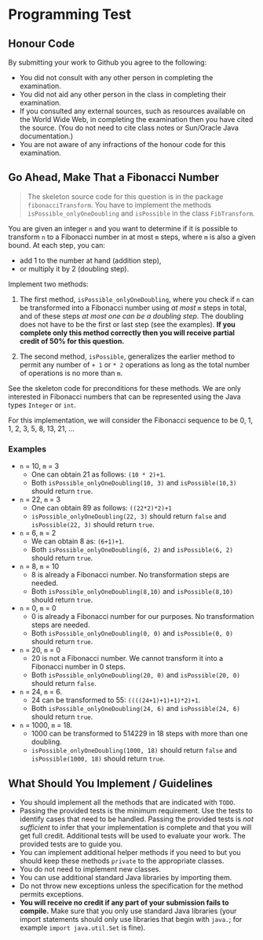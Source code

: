 Programming Test
=========



## Honour Code

By submitting your work to Github you agree to the following:

+ You did not consult with any other person in completing the examination.
+ You did not aid any other person in the class in completing their examination.
+ If you consulted any external sources, such as resources available on the World Wide Web, in completing the examination then you have cited the source. (You do not need to cite class notes or Sun/Oracle Java documentation.)
+ You are not aware of any infractions of the honour code for this examination.


## Go Ahead, Make That a Fibonacci Number

> The skeleton source code for this question is in the package `fibonacciTransform`. You have to implement the methods `isPossible_onlyOneDoubling` and `isPossible` in the class `FibTransform`.

You are given an integer `n` and you want to determine if it is possible to transform `n` to a Fibonacci number in at most `m` steps, where `m` is also a given bound. At each step, you can:
* add 1 to the number at hand (addition step),
* or multiply it by 2 (doubling step).

Implement two methods:

1. The first method, `isPossible_onlyOneDoubling`, where you check if `n` can be transformed into a Fibonacci number using *at most* `m` steps in total, and of these steps *at most one can be a doubling step*. The doubling does not have to be the first or last step (see the examples). **If you complete only this method correctly then you will receive partial credit of 50% for this question.**

2. The second method, `isPossible`, generalizes the earlier method to permit any number of `+ 1` or `* 2` operations as long as the total number of operations is no more than `m`.

See the skeleton code for preconditions for these methods. We are only interested in Fibonacci numbers that can be represented using the Java types `Integer` or `int`.

For this implementation, we will consider the Fibonacci sequence to be 0, 1, 1, 2, 3, 5, 8, 13, 21, ...

### Examples

+ `n` = 10, `m` = 3
	+ One can obtain 21 as follows: `(10 * 2)+1`.
	+ Both `isPossible_onlyOneDoubling(10, 3)` and `isPossible(10,3)` should return `true`.
+ `n` = 22, `m` = 3
	+ One can obtain 89 as follows: `((22*2)*2)+1`
	+ `isPossible_onlyOneDoubling(22, 3)` should return `false` and `isPossible(22, 3)` should return `true`.
+ `n` = 6, `m` = 2
	+ We can obtain 8 as: `(6+1)+1`.
	+ Both `isPossible_onlyOneDoubling(6, 2)` and `isPossible(6, 2)` should return `true`.
+ `n` = 8, `m` = 10
	+ 8 is already a Fibonacci number. No transformation steps are needed.
	+ Both `isPossible_onlyOneDoubling(8,10)` and `isPossible(8,10)` should return `true`.
+ `n` = 0, `m` = 0
	+ 0 is already a Fibonacci number for our purposes. No transformation steps are needed.
	+ Both `isPossible_onlyOneDoubling(0, 0)` and `isPossible(0, 0)` should return `true`.
+ `n` = 20, `m` = 0
	+ 20 is not a Fibonacci number. We cannot transform it into a Fibonacci number in 0 steps.
	+ Both `isPossible_onlyOneDoubling(20, 0)` and `isPossible(20, 0)` should return `false`.
+ `n` = 24, `m` = 6.
	+ 24 can be transformed to 55: `((((24+1)+1)+1)*2)+1`.
	+ Both `isPossible_onlyOneDoubling(24, 6)` and `isPossible(24, 6)` should return `true`.
+ `n` = 1000, `m` = 18.
	+ 1000 can be transformed to 514229 in 18 steps with more than one doubling.
	+ `isPossible_onlyOneDoubling(1000, 18)` should return `false` and `isPossible(1000, 18)` should return `true`.

## What Should You Implement / Guidelines

+ You should implement all the methods that are indicated with `TODO`.
+ Passing the provided tests is the minimum requirement. Use the tests to identify cases that need to be handled. Passing the provided tests is *not sufficient* to infer that your implementation is complete and that you will get full credit. Additional tests will be used to evaluate your work. The provided tests are to guide you.
+ You can implement additional helper methods if you need to but you should keep these methods `private` to the appropriate classes.
+ You do not need to implement new classes.
+ You can use additional standard Java libraries by importing them.
+ Do not throw new exceptions unless the specification for the method permits exceptions.
+ **You will receive no credit if any part of your submission fails to compile.** Make sure that you only use standard Java libraries (your import statements should only use libraries that begin with `java.`; for example `import java.util.Set` is fine).
